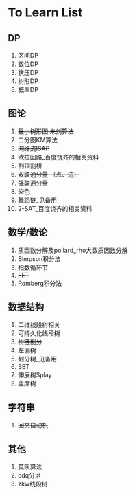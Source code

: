 # To Learn List

## DP
1. 区间DP
2. 数位DP
3. 状压DP
4. 树形DP
5. 概率DP

## 图论
1. <del>最小树形图 朱刘算法</del>
2. 二分图KM算法
3. <del>网络流ISAP</del>
4. 欧拉回路_百度饶齐的相关资料
5. <del>割顶割桥</del>
5. <del>双联通分量 （点、边）</del>
6. <del>强联通分量 </del>
7. <del>染色</del>
8. 舞蹈链_见备用
9. 2-SAT_百度饶齐的相关资料

## 数学/数论
1. 质因数分解及pollard_rho大数质因数分解
2. Simpson积分法
3. 指数循环节
4. <del>FFT</del>
5. Romberg积分法

## 数据结构
1. 二维线段树相关
2. 可持久化线段树
3. <del>树链剖分</del>
4. 左偏树
5. 划分树_见备用
6. SBT
7. 伸展树Splay
8. 主席树

## 字符串
1. <del>回文自动机</del>

## 其他
1. 莫队算法
2. cdq分治
3. zkw线段树